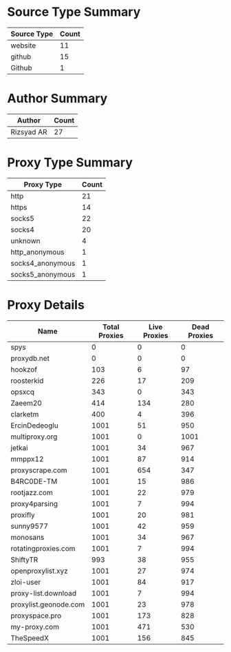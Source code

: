 # Source Type Summary

| Source Type | Count |
|-------------|-------|
| website | 11 |
| github | 15 |
| Github | 1 |


# Author Summary

| Author | Count |
|--------|-------|
| Rizsyad AR | 27 |


# Proxy Type Summary

| Proxy Type | Count |
|------------|-------|
| http | 21 |
| https | 14 |
| socks5 | 22 |
| socks4 | 20 |
| unknown | 4 |
| http_anonymous | 1 |
| socks4_anonymous | 1 |
| socks5_anonymous | 1 |


# Proxy Details

| Name | Total Proxies | Live Proxies | Dead Proxies |
|------|---------------|--------------|---------------|
| spys | 0 | 0 | 0 |
| proxydb.net | 0 | 0 | 0 |
| hookzof | 103 | 6 | 97 |
| roosterkid | 226 | 17 | 209 |
| opsxcq | 343 | 0 | 343 |
| Zaeem20 | 414 | 134 | 280 |
| clarketm | 400 | 4 | 396 |
| ErcinDedeoglu | 1001 | 51 | 950 |
| multiproxy.org | 1001 | 0 | 1001 |
| jetkai | 1001 | 34 | 967 |
| mmppx12 | 1001 | 87 | 914 |
| proxyscrape.com | 1001 | 654 | 347 |
| B4RC0DE-TM | 1001 | 15 | 986 |
| rootjazz.com | 1001 | 22 | 979 |
| proxy4parsing | 1001 | 7 | 994 |
| proxifly | 1001 | 20 | 981 |
| sunny9577 | 1001 | 42 | 959 |
| monosans | 1001 | 34 | 967 |
| rotatingproxies.com | 1001 | 7 | 994 |
| ShiftyTR | 993 | 38 | 955 |
| openproxylist.xyz | 1001 | 27 | 974 |
| zloi-user | 1001 | 84 | 917 |
| proxy-list.download | 1001 | 7 | 994 |
| proxylist.geonode.com | 1001 | 23 | 978 |
| proxyspace.pro | 1001 | 173 | 828 |
| my-proxy.com | 1001 | 471 | 530 |
| TheSpeedX | 1001 | 156 | 845 |
